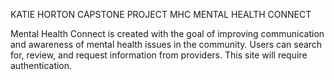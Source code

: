 KATIE HORTON CAPSTONE PROJECT
MHC
MENTAL HEALTH CONNECT

Mental Health Connect is created with the goal of improving communication and awareness of mental health issues in the community.  Users can search for, review, and request information from providers.  This site will require authentication.